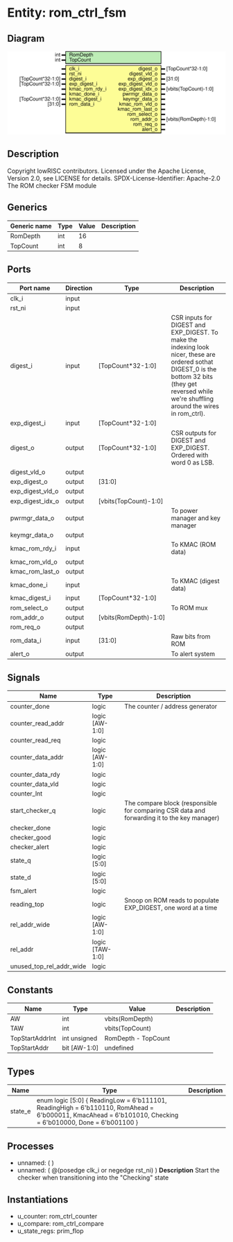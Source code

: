 # Entity: rom_ctrl_fsm

## Diagram

![Diagram](rom_ctrl_fsm.svg "Diagram")
## Description

Copyright lowRISC contributors.
 Licensed under the Apache License, Version 2.0, see LICENSE for details.
 SPDX-License-Identifier: Apache-2.0
 The ROM checker FSM module
 
## Generics

| Generic name | Type | Value | Description |
| ------------ | ---- | ----- | ----------- |
| RomDepth     | int  | 16    |             |
| TopCount     | int  | 8     |             |
## Ports

| Port name        | Direction | Type                  | Description                                                                                                                                                                                             |
| ---------------- | --------- | --------------------- | ------------------------------------------------------------------------------------------------------------------------------------------------------------------------------------------------------- |
| clk_i            | input     |                       |                                                                                                                                                                                                         |
| rst_ni           | input     |                       |                                                                                                                                                                                                         |
| digest_i         | input     | [TopCount*32-1:0]     | CSR inputs for DIGEST and EXP_DIGEST. To make the indexing look nicer, these are ordered sothat DIGEST_0 is the bottom 32 bits (they get reversed while we're shuffling around the wires in rom_ctrl).  |
| exp_digest_i     | input     | [TopCount*32-1:0]     |                                                                                                                                                                                                         |
| digest_o         | output    | [TopCount*32-1:0]     | CSR outputs for DIGEST and EXP_DIGEST. Ordered with word 0 as LSB.                                                                                                                                      |
| digest_vld_o     | output    |                       |                                                                                                                                                                                                         |
| exp_digest_o     | output    | [31:0]                |                                                                                                                                                                                                         |
| exp_digest_vld_o | output    |                       |                                                                                                                                                                                                         |
| exp_digest_idx_o | output    | [vbits(TopCount)-1:0] |                                                                                                                                                                                                         |
| pwrmgr_data_o    | output    |                       | To power manager and key manager                                                                                                                                                                        |
| keymgr_data_o    | output    |                       |                                                                                                                                                                                                         |
| kmac_rom_rdy_i   | input     |                       | To KMAC (ROM data)                                                                                                                                                                                      |
| kmac_rom_vld_o   | output    |                       |                                                                                                                                                                                                         |
| kmac_rom_last_o  | output    |                       |                                                                                                                                                                                                         |
| kmac_done_i      | input     |                       | To KMAC (digest data)                                                                                                                                                                                   |
| kmac_digest_i    | input     | [TopCount*32-1:0]     |                                                                                                                                                                                                         |
| rom_select_o     | output    |                       | To ROM mux                                                                                                                                                                                              |
| rom_addr_o       | output    | [vbits(RomDepth)-1:0] |                                                                                                                                                                                                         |
| rom_req_o        | output    |                       |                                                                                                                                                                                                         |
| rom_data_i       | input     | [31:0]                | Raw bits from ROM                                                                                                                                                                                       |
| alert_o          | output    |                       | To alert system                                                                                                                                                                                         |
## Signals

| Name                     | Type            | Description                                                                                  |
| ------------------------ | --------------- | -------------------------------------------------------------------------------------------- |
| counter_done             | logic           | The counter / address generator                                                              |
| counter_read_addr        | logic [AW-1:0]  |                                                                                              |
| counter_read_req         | logic           |                                                                                              |
| counter_data_addr        | logic [AW-1:0]  |                                                                                              |
| counter_data_rdy         | logic           |                                                                                              |
| counter_data_vld         | logic           |                                                                                              |
| counter_lnt              | logic           |                                                                                              |
| start_checker_q          | logic           | The compare block (responsible for comparing CSR data and forwarding it to the key manager)  |
| checker_done             | logic           |                                                                                              |
| checker_good             | logic           |                                                                                              |
| checker_alert            | logic           |                                                                                              |
| state_q                  | logic [5:0]     |                                                                                              |
| state_d                  | logic [5:0]     |                                                                                              |
| fsm_alert                | logic           |                                                                                              |
| reading_top              | logic           | Snoop on ROM reads to populate EXP_DIGEST, one word at a time                                |
| rel_addr_wide            | logic [AW-1:0]  |                                                                                              |
| rel_addr                 | logic [TAW-1:0] |                                                                                              |
| unused_top_rel_addr_wide | logic           |                                                                                              |
## Constants

| Name            | Type         | Value               | Description |
| --------------- | ------------ | ------------------- | ----------- |
| AW              | int          | vbits(RomDepth)     |             |
| TAW             | int          | vbits(TopCount)     |             |
| TopStartAddrInt | int unsigned | RomDepth - TopCount |             |
| TopStartAddr    | bit [AW-1:0] | undefined           |             |
## Types

| Name    | Type                                                                                                                                                                                                | Description |
| ------- | --------------------------------------------------------------------------------------------------------------------------------------------------------------------------------------------------- | ----------- |
| state_e | enum logic [5:0] {     ReadingLow  = 6'b111101,     ReadingHigh = 6'b110110,     RomAhead    = 6'b000011,     KmacAhead   = 6'b101010,     Checking    = 6'b010000,     Done        = 6'b001100   } |             |
## Processes
- unnamed: (  )
- unnamed: ( @(posedge clk_i or negedge rst_ni) )
**Description**
Start the checker when transitioning into the "Checking" state

## Instantiations

- u_counter: rom_ctrl_counter
- u_compare: rom_ctrl_compare
- u_state_regs: prim_flop
